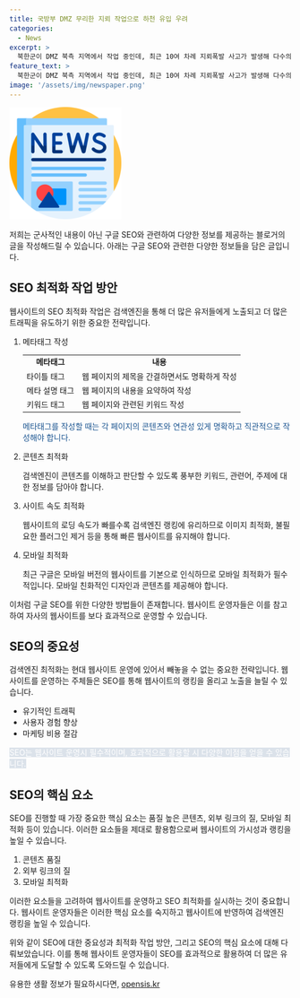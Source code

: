 ```yaml
---
title: 국방부 DMZ 무리한 지뢰 작업으로 하천 유입 우려
categories:
  - News
excerpt: >
  북한군이 DMZ 북측 지역에서 작업 중인데, 최근 10여 차례 지뢰폭발 사고가 발생해 다수의 사상자가 발생했다고 국방부가 밝혔다. 북한군은 지뢰매설, 불모지 조성, 방벽 설치 등의 작업을 하루 평균 12∼13시간씩 지속하고, 여군도 동원되는 등 극도의 작업 환경에서 우발적 귀순과 군사분계선(MDL) 침범 가능성에 대비하고 있다. 또한 남북 공유하천에 연결된 지역에선 북측 지뢰가 유실돼 우리 지역으로 유입될 우려가 있으니 국민들은 유의해야 한다.
feature_text: >
  북한군이 DMZ 북측 지역에서 작업 중인데, 최근 10여 차례 지뢰폭발 사고가 발생해 다수의 사상자가 발생했다고 국방부가 밝혔다. 북한군은 지뢰매설, 불모지 조성, 방벽 설치 등의 작업을 하루 평균 12∼13시간씩 지속하고, 여군도 동원되는 등 극도의 작업 환경에서 우발적 귀순과 군사분계선(MDL) 침범 가능성에 대비하고 있다. 또한 남북 공유하천에 연결된 지역에선 북측 지뢰가 유실돼 우리 지역으로 유입될 우려가 있으니 국민들은 유의해야 한다.
image: '/assets/img/newspaper.png'
---
```


<p><img src="/assets/img/newspaper.png" alt="kimp 속보" /></p>

<p>저희는 군사적인 내용이 아닌 구글 SEO와 관련하여 다양한 정보를 제공하는 블로거의 글을 작성해드릴 수 있습니다. 아래는 구글 SEO와 관련한 다양한 정보들을 담은 글입니다.</p>

<h2 data-ke-size="size26">SEO 최적화 작업 방안</h2>

<p data-ke-size="size16">웹사이트의 SEO 최적화 작업은 검색엔진을 통해 더 많은 유저들에게 노출되고 더 많은 트래픽을 유도하기 위한 중요한 전략입니다.</p>

<ol>
<li>메타태그 작성</li>
<table>
<tr>
<td style="text-align: center; height: 17px;"><b>메타태그</b></td>
<td style="text-align: center; height: 17px;"><b>내용</b></td>
</tr>
<tr>
<td>타이틀 태그</td>
<td>웹 페이지의 제목을 간결하면서도 명확하게 작성</td>
</tr>
<tr>
<td>메타 설명 태그</td>
<td>웹 페이지의 내용을 요약하여 작성</td>
</tr>
<tr>
<td>키워드 태그</td>
<td>웹 페이지와 관련된 키워드 작성</td>
</tr>
</table>

<span style="color: #1a5490;">메타태그를 작성할 때는 각 페이지의 콘텐츠와 연관성 있게 명확하고 직관적으로 작성해야 합니다.</span>

<li>콘텐츠 최적화</li>
<p data-ke-size="size16">검색엔진이 콘텐츠를 이해하고 판단할 수 있도록 풍부한 키워드, 관련어, 주제에 대한 정보를 담아야 합니다.</p>

<li>사이트 속도 최적화</li>
<p data-ke-size="size16">웹사이트의 로딩 속도가 빠를수록 검색엔진 랭킹에 유리하므로 이미지 최적화, 불필요한 플러그인 제거 등을 통해 빠른 웹사이트를 유지해야 합니다.</p>

<li>모바일 최적화</li>
<p data-ke-size="size16">최근 구글은 모바일 버전의 웹사이트를 기본으로 인식하므로 모바일 최적화가 필수적입니다. 모바일 친화적인 디자인과 콘텐츠를 제공해야 합니다.</p>
</ol>

<p data-ke-size="size16">이처럼 구글 SEO를 위한 다양한 방법들이 존재합니다. 웹사이트 운영자들은 이를 참고하여 자사의 웹사이트를 보다 효과적으로 운영할 수 있습니다.</p>

<h2 data-ke-size="size26">SEO의 중요성</h2>

<p data-ke-size="size16">검색엔진 최적화는 현대 웹사이트 운영에 있어서 빼놓을 수 없는 중요한 전략입니다. 웹사이트를 운영하는 주체들은 SEO를 통해 웹사이트의 랭킹을 올리고 노출을 늘릴 수 있습니다.</p>

<ul>
<li>유기적인 트래픽</li>
<li>사용자 경험 향상</li>
<li>마케팅 비용 절감</li>
</ul>

<p><span style="background-color: #21538527; color: #ffffff;">SEO는 웹사이트 운영시 필수적이며, 효과적으로 활용할 시 다양한 이점을 얻을 수 있습니다.</span></p>

<h2 data-ke-size="size26">SEO의 핵심 요소</h2>

<p data-ke-size="size16">SEO를 진행할 때 가장 중요한 핵심 요소는 품질 높은 콘텐츠, 외부 링크의 질, 모바일 최적화 등이 있습니다. 이러한 요소들을 제대로 활용함으로써 웹사이트의 가시성과 랭킹을 높일 수 있습니다.</p>

<ol>
<li>콘텐츠 품질</li>
<li>외부 링크의 질</li>
<li>모바일 최적화</li>
</ol>

<p data-ke-size="size16">이러한 요소들을 고려하여 웹사이트를 운영하고 SEO 최적화를 실시하는 것이 중요합니다. 웹사이트 운영자들은 이러한 핵심 요소를 숙지하고 웹사이트에 반영하여 검색엔진 랭킹을 높일 수 있습니다.</p>

<p>위와 같이 SEO에 대한 중요성과 최적화 작업 방안, 그리고 SEO의 핵심 요소에 대해 다뤄보았습니다. 이를 통해 웹사이트 운영자들이 SEO를 효과적으로 활용하여 더 많은 유저들에게 도달할 수 있도록 도와드릴 수 있습니다.</p>
유용한 생활 정보가 필요하시다면, <a href="https://opensis.kr" rel="dofollow">opensis.kr</a>


